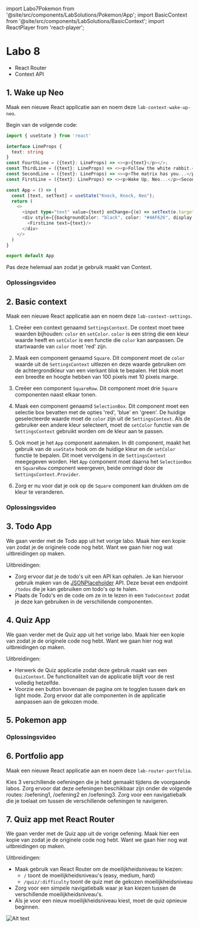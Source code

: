 import Labo7Pokemon from '@site/src/components/LabSolutions/Pokemon/App';
import BasicContext from '@site/src/components/LabSolutions/BasicContext';
import ReactPlayer from 'react-player';

# Labo 8

- React Router
- Context API

## 1. Wake up Neo

Maak een nieuwe React applicatie aan en noem deze `lab-context-wake-up-neo`.

Begin van de volgende code:

```typescript codesandbox={"template": "react", "filename": "src/App.tsx"}
import { useState } from 'react'

interface LineProps {
  text: string
}
const FourthLine = ({text}: LineProps) => <><p>{text}</p></>;
const ThirdLine = ({text}: LineProps) => <><p>Follow the white rabbit.</p><FourthLine text={text}/></>;
const SecondLine = ({text}: LineProps) => <><p>The matrix has you...</p><ThirdLine text={text}/></>;
const FirstLine = ({text}: LineProps) => <><p>Wake Up, Neo...</p><SecondLine text={text}/></>

const App = () => {
  const [text, setText] = useState("Knock, Knock, Neo");
  return (
    <>
      <input type="text" value={text} onChange={(e) => setText(e.target.value)}/>
      <div style={{backgroundColor: "black", color: "#4AF626", display: "flex", flexDirection: "column", padding: 20}}> 
        <FirstLine text={text}/>
      </div>
    </>
  )
}

export default App
```

Pas deze helemaal aan zodat je gebruik maakt van Context. 

### Oplossingsvideo

<ReactPlayer controls url='https://youtu.be/lde14vFfBZU'/>

## 2. Basic context

Maak een nieuwe React applicatie aan en noem deze `lab-context-settings`.

1. Creëer een context genaamd `SettingsContext`. De context moet twee waarden bijhouden: `color` en `setColor`. `color` is een string die een kleur waarde heeft en `setColor` is een functie die `color` kan aanpassen. De startwaarde van `color` moet 'red' zijn.

2. Maak een component genaamd `Square`. Dit component moet de `color` waarde uit de `SettingsContext` uitlezen en deze waarde gebruiken om de achtergrondkleur van een vierkant blok te bepalen. Het blok moet een breedte en hoogte hebben van 100 pixels met 10 pixels marge. 

3. Creëer een component `SquareRow`. Dit component moet drie `Square` componenten naast elkaar tonen.

4. Maak een component genaamd `SelectionBox`. Dit component moet een selectie box bevatten met de opties 'red', 'blue' en 'green'. De huidige geselecteerde waarde moet de `color` zijn uit de `SettingsContext`. Als de gebruiker een andere kleur selecteert, moet de `setColor` functie van de `SettingsContext` gebruikt worden om de kleur aan te passen.

5. Ook moet je het `App` component aanmaken. In dit component, maakt het gebruik van de `useState` hook om de huidige kleur en de `setColor` functie te bepalen. Dit moet vervolgens in de `SettingsContext` meegegeven worden. Het `App` component moet daarna het `SelectionBox` en `SquareRow` component weergeven, beide omringd door de `SettingsContext.Provider`.

6. Zorg er nu voor dat je ook op de `Square` component kan drukken om de kleur te veranderen. 

<BasicContext/>

### Oplossingsvideo

<ReactPlayer controls url='https://youtu.be/owOyNsHt800'/>

## 3. Todo App

We gaan verder met de Todo app uit het vorige labo. Maak hier een kopie van zodat je de originele code nog hebt. Want we gaan hier nog wat uitbreidingen op maken.

Uitbreidingen:
- Zorg ervoor dat je de todo's uit een API kan ophalen. Je kan hiervoor gebruik maken van de [JSONPlaceholder](https://jsonplaceholder.typicode.com/) API. Deze bevat een endpoint `/todos` die je kan gebruiken om todo's op te halen. 
- Plaats de Todo's en de code om ze in te lezen in een `TodoContext` zodat je deze kan gebruiken in de verschillende componenten.

## 4. Quiz App

We gaan verder met de Quiz app uit het vorige labo. Maak hier een kopie van zodat je de originele code nog hebt. Want we gaan hier nog wat uitbreidingen op maken.
  
Uitbreidingen:
- Herwerk de Quiz applicatie zodat deze gebruik maakt van een `QuizContext`. De functionaliteit van de applicatie blijft voor de rest volledig hetzelfde.
- Voorzie een button bovenaan de pagina om te togglen tussen dark en light mode. Zorg ervoor dat alle componenten in de applicatie aanpassen aan de gekozen mode. 

## 5. Pokemon app

<Labo7Pokemon/>

### Oplossingsvideo

<ReactPlayer controls url='https://youtu.be/sE1_ULJJ81Y'/>
<ReactPlayer controls url='https://youtu.be/I3kNyxoDCzU'/>

## 6. Portfolio app

Maak een nieuwe React applicatie aan en noem deze `lab-router-portfolio`.

Kies 3 verschillende oefeningen die je hebt gemaakt tijdens de voorgaande labos. Zorg ervoor dat deze oefeningen beschikbaar zijn onder de volgende routes: /oefening1, /oefening2 en /oefening3. Zorg voor een navigatiebalk die je toelaat om tussen de verschillende oefeningen te navigeren.

## 7. Quiz app met React Router

We gaan verder met de Quiz app uit de vorige oefening. Maak hier een kopie van zodat je de originele code nog hebt. Want we gaan hier nog wat uitbreidingen op maken. 

Uitbreidingen:
- Maak gebruik van React Router om de moeilijkheidsniveau te kiezen:
  - `/` toont de moeilijkheidsniveau's (easy, medium, hard)
  - `/quiz/:difficulty` toont de quiz met de gekozen moeilijkheidsniveau
- Zorg voor een simpele navigatiebalk waar je kan kiezen tussen de verschillende moeilijkheidsniveau's.
- Als je voor een nieuw moeilijkheidsniveau kiest, moet de quiz opnieuw beginnen.

![Alt text](../../images/quiz.gif)